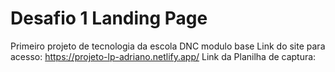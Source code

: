 # Desafio 1 Landing Page
Primeiro projeto de tecnologia da escola DNC modulo base
Link do site para acesso:
https://projeto-lp-adriano.netlify.app/
Link da Planilha de captura:
